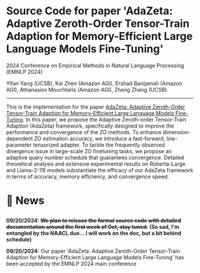 # Source Code for paper 'AdaZeta: Adaptive Zeroth-Order Tensor-Train Adaption for Memory-Efficient Large Language Models Fine-Tuning'
2024 Conference on Empirical Methods in Natural Language Processing (EMNLP 2024)

Yifan Yang (UCSB), Kai Zhen (Amazon AGI), Ershad Banijamali (Amazon AGI), Athanasios Mouchtaris (Amazon AGI), Zheng Zhang (UCSB)

---

This is the implementation for the paper [AdaZeta: Adaptive Zeroth-Order Tensor-Train Adaption for Memory-Efficient Large Language Models Fine-Tuning](https://arxiv.org/pdf/2406.18060).  In this paper, we propose the Adaptive Zeroth-order Tensor-Train Adaption (AdaZeta) framework, specifically designed to improve the performance and convergence of the ZO methods. To enhance
dimension-dependent ZO estimation accuracy, we introduce a fast-forward, low-parameter tensorized adapter. To tackle the frequently observed divergence issue in large-scale ZO finetuning tasks, we propose an adaptive query number schedule that guarantees convergence. Detailed theoretical analysis and extensive experimental results on Roberta-Large and Llama-2-7B models substantiate the efficacy of our AdaZeta framework in terms of accuracy, memory efficiency, and convergence speed.

<h1> <p>🤗 News</p></h1>


**09/20/2024: ~~We plan to release the formal source code with detailed documentation around the first week of Oct, stay tuned.~~ (So sad, I'm entangled by the NAACL due... I will work on the doc, but a bit behind schedule)** 

**09/20/2024:** Our paper 'AdaZeta: Adaptive Zeroth-Order Tensor-Train Adaption for Memory-Efficient Large Language Models Fine-Tuning'
has been accepted by the EMNLP 2024 main conference
